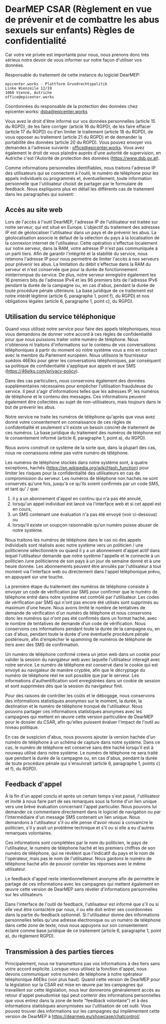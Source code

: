 <!--
SPDX-FileCopyrightText: © 2023 aura

SPDX-License-Identifier: AGPL-3.0-or-later
-->

# DearMEP CSAR (Règlement en vue de prévenir et de combattre les abus sexuels sur enfants) Règles de confidentialité

Car votre vie privée est importante pour nous, nous prenons donc très sérieux notre devoir de vous informer sur notre façon d'utiliser vos données.

Responsable du traitement de cette instance du logiciel DearMEP:

```
epicenter.works - Plattform Grundrechtspolitik
Linke Wienzeile 12/19
1060 Vienne, Autriche
office@epicenter.works
```

Coordonnées du responsable de la protection des données chez epicenter.works: <dsba@epicenter.works>

Vous avez le droit d'être informé sur vos données personnelles (article 15 du RGPD), de les faire corriger (article 16 du RGPD), de les faire effacer (article 17 du RGPD) ou d'en limiter le traitement (article 18 du RGPD), de vous opposer au traitement (article 21 du RGPD) et de demander la portabilité des données (article 20 du RGPD).
Vous pouvez envoyer vos demandes à l'adresse suivante : <office@epicenter.works>.
Vous avez également le droit de vous plaindre auprès d'une autorité de supervision, en Autriche c'est l'Autorité de protection des données (<https://www.dsb.gv.at>).

Comme informations personnelles identifiables, nous traitons l'adresse IP des utilisateurs qui se connectent à l'outil, le numéro de téléphone pour les appels individuels ou programmés et, éventuellement, toute information personnelle que l'utilisateur choisit de partager par le formulaire de feedback.
Nous expliquons plus en détail les différents cas de traitement dans les paragraphes qui suivent:

## Accès au site web

Lors de l'accès à l'outil DearMEP, l'adresse IP de l'utilisateur est traitée sur notre serveur, qui est situé en Europe.
L'objectif du traitement des adresses IP est de géolocaliser l'utilisateur dans un pays et de prévenir les abus.
La géolocalisation associe le défaut de la sélection du pays à la localisation de la connexion internet de l'utilisateur.
Cette opération s'effectue localement sur notre serveur, dans la RAM, votre adresse IP n'est pas communiquée à un parti tiers.
Afin de garantir l'intégrité et la stabilité du service, nous retenons l'adresse IP pour nous permettre de limiter l'accès à nos serveurs pour prévenir les abus.
La limitation du débit s'effectue dans la RAM du serveur et n'est conservée que pour la durée de fonctionnement ininterrompue du service.
De plus, notre serveur enregistre également les 16 premiers bits de l'adresse IPv4 et les 96 premiers bits de l'adresse IPv6 pendant la durée de la campagne ou, en cas d'abus, pendant la durée de toute procédure pénale ultérieure.
La base juridique de ce traitement est notre intérêt légitime (article 6, paragraphe 1, point f), du RGPD) et nos obligations légales (article 6, paragraphe 1, point c), du RGPD).

## Utilisation du service téléphonique

Quand vous utilisez notre service pour faire des appels téléphoniques, nous vous demandons de donner votre accord à ces règles de confidentialité pour que nous puissions traiter votre numéro de téléphone.
Nous n'obtenons ni traitons d'informations sur le contenu de vos conversations téléphoniques à partir du moment où notre système vous a mis en contact avec le membre du Parlement européen.
Nous utilisons le fournisseur suédois 46Elks pour gérer les conversations téléphoniques, par conséquent sa politique de confidentialité s'applique aux appels et aux SMS (<https://46elks.com/privacy-policy>).

Dans des cas particuliers, nous conservons également des données supplémentaires nécessaires pour empêcher l'utilisation frauduleuse du service.
Il peut s'agir d'informations telles que les adresses IP, les numéros de téléphone et le contenu des messages.
Ces informations peuvent également être collectées au sujet de non-utilisateurs, mais toujours dans le but de prévenir les abus.

Notre service ne traite les numéros de téléphone qu'après que vous avez donné votre consentement en connaissance de ces règles de confidentialité et seulement s'il existe un besoin concret de traitement de ces numéros.
La base juridique du traitement des numéros de téléphone est le consentement informé (article 6, paragraphe 1, point a), du RGPD).

Nous avons construit ce système de la sorte que, dans la plupart des cas, nous ne connaissons même pas votre numéro de téléphone.

Les numéros de téléphone stockés dans notre système sont, à quatre exceptions, hachés (<https://en.wikipedia.org/wiki/Hash_function>) pour limiter les risques pour la confidentialité des utilisateurs en cas de compromission du serveur.
Les numéros de téléphone non hachés ne sont conservés qu'une fois, jusqu'à ce qu'ils soient confirmés par un code SMS, et tant qu' / que:
1) il y a un abonnement d'appel en continu qui n'a pas été annulé,
2) lorsqu'un appel individuel est lancé via l'interface web et si cet appel est en cours,
3) un SMS contenant une évaluation n'a pas été envoyé (voir ci-dessous) ou
4) lorsqu'il existe un soupçon raisonnable qu'un numéro puisse abuser de notre système.

Nous traitons les numéros de téléphone dans le cas où des appels individuels sont réalisés avec notre système vers un politicien / une politicienne sélectionné/e ou quand il y a un abonnement d'appel actif dans lequel l'utilisateur demande que notre système l'appelle et le connecte à un politicien /une politicienne de son pays à un jour de semaine donné et à une heure donnée.
Les abonnements peuvent être annulés par l'utilisateur à tout moment via l'interface web ou directement dans l'appel téléphonique prévu, en appuyant sur une touche.

La première étape du traitement des numéros de téléphone consiste à envoyer un code de vérification par SMS pour confirmer que le numéro de téléphone entré dans notre système est contrôlé par l'utilisateur.
Les codes de vérification par SMS qui n'ont pas encore été utilisés sont supprimés au maximum d'une heure.
Nous avons limité le nombre de tentatives de demande de vérification d'un numéro de téléphone et nous conservons donc les numéros qui n'ont pas été confirmés dans un format haché, avec le nombre de tentatives de demande d'un code de vérification.
Nous conservons ces informations pendant toute la durée de la campagne ou, en cas d'abus, pendant toute la durée d'une éventuelle procédure pénale postérieure, afin d'empêcher le spamming de numéros de téléphone de tiers avec des SMS de confirmation.

Un numéro de téléphone confirmé créera un jeton web dans un cookie pour valider la session du navigateur web avec laquelle l'utilisateur interagit avec notre service.
Le numéro de téléphone est conservé dans le cookie qui est envoyé au navigateur de manière cryptée, afin que le décryptage du numéro de téléphone réel ne soit possible que par le serveur.
Les informations d'authentification sont enregistrées dans un cookie de session et sont supprimées dès que la session du navigateur finit.

Pour des raisons de contrôler les coûts et le débogage, nous conservons des informations statistiques anonymes sur le moment, la durée, la destination et le numéro de téléphone tronqué de l'utilisateur.
Nous pouvons partager ces informations statistiques anonymes avec les campagnes qui mettent en œuvre cette version particulière de DearMEP pour le dossier du CSAR, afin qu'elles puissent évaluer l'impact de l'outil au niveau politique.

En cas de suspicion d'abus, nous pouvons ajouter la version hachée d'un numéro de téléphone à un schéma de capture dans notre système.
Dans ce cas, le numéro de téléphone est conservé sans être haché lorsqu'il est à nouveau utilisé dans notre système.
Le numéro de téléphone ne sera traité que pendant la durée de la campagne ou, en cas d'abus, pendant la durée de toute procédure pénale qui s'ensuivrait (article 6, paragraphe 1, points c) et f), du RGPD).

## Feedback d'appel

À la fin d'un appel conclu et après un certain temps s'est passé, l'utilisateur et invité à nous faire part de ses remarques sous la forme d'un lien unique vers une brève évaluation concernant l'appel particulier.
Nous pouvons lui demander ce commentaire directement dans le logiciel de navigation ou par l'intermédiaire d'un message SMS contenant un lien unique.
Nous demandons à l'utilisateur s'il ou elle pense d'avoir réussi à convaincre le politicien, s'il y avait un problème technique et s'il ou si elle a eu d'autres remarques volontaires.

Ces informations sont complétées par le nom du politicien, le pays de l'utilisateur, le numéro de téléphone haché et les premiers chiffres de son numéro de téléphone, qui ne révèlent que l'indicatif du pays et le nom de l'opérateur, mais pas le nom de l'utilisateur. Nous gardons le numéro de téléphone haché afin de pouvoir corréler les réponses avec le même utilisateur.

Le feedback d'appel reste intentionnellement anonyme afin de permettre le partage de ces informations avec les campagnes qui mettent également en œuvre cette version de DearMEP sans révéler d'informations personnelles sur les utilisateurs.

Dans l'interface de l'outil de feedback, l'utilisateur est informé que s'il ou si elle veut être contacté/e par nous, il ou elle doit entrer ses coordonnées dans la partie du feedback optionnel.
Si l'utilisateur donne des informations personnelles telles qu'une adresse électronique ou un numéro de téléphone dans cette zone de texte, nous nous appuyons sur son consentement éclairé comme base juridique de ce traitement (article 6, paragraphe 1, point a), du règlement RGPD).

## Transmission à des parties tierces

Principalement, nous ne transmettons pas vos informations à des tiers sans votre accord explicite.
Lorsque vous utilisez la fonction d'appel, nous devons communiquer votre numéro de téléphone à notre opérateur téléphonique 46Elks (voir plus haut).
Quand cette version de DearMEP pour la législation sur la CSAR est mise en œuvre par les campagnes qui travaillent sur cette législation, nous leur donnerons généralement accès au retour d'appel pseudomisé (qui peut contenir des informations personnelles que vous entrez dans la zone de texte "feedback volontaire") et à des informations statistiques anonymisées sur l'utilisation de cet outil.
Vous pouvez trouver des informations sur les campagnes qui implémentent cette version de DearMEP à <https://dearmep.eu/showcase/chatcontrol/>.
